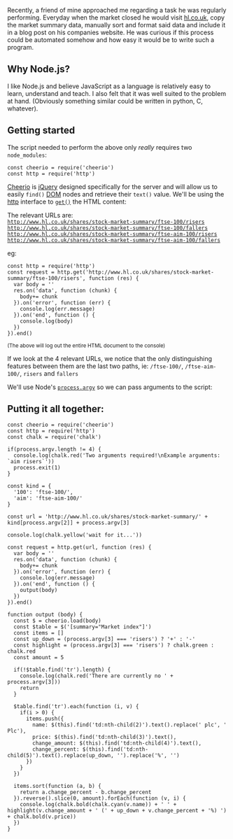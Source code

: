 Recently, a friend of mine approached me regarding a task he was regularly performing. Everyday when the market closed he would visit <a href='http://www.hl.co.uk/shares/stock-market-summary/ftse-100'>hl.co.uk</a>, copy the market summary data, manually sort and format said data and include it in a blog post on his companies website. He was curious if this process could be automated somehow and how easy it would be to write such a program.

## Why Node.js?

I like Node.js and believe JavaScript as a language is relatively easy to learn, understand and teach. I also felt that it was well suited to the problem at hand. (Obviously something similar could be written in python, C, whatever).

## Getting started

The script needed to perform the above only _really_ requires two `node_modules`:

    const cheerio = require('cheerio')
    const http = require('http')

<a href='https://github.com/cheeriojs/cheerio'>Cheerio</a> is <a href='http://jquery.com/'>jQuery</a> designed specifically for the server and will allow us to easily `find()` <a href='https://developer.mozilla.org/en-US/docs/Web/API/Document_Object_Model'>DOM</a> nodes and retrieve their `text()` value. We'll be using the <a href='https://nodejs.org/api/http.html#apicontent'>http</a> interface to <a href='https://nodejs.org/api/http.html#http_http_get_options_callback'>`get()`</a> the HTML content:

The relevant URLs are:  
<a href='http://www.hl.co.uk/shares/stock-market-summary/ftse-100/risers'>`http://www.hl.co.uk/shares/stock-market-summary/ftse-100/risers`</a>  
<a href='http://www.hl.co.uk/shares/stock-market-summary/ftse-100/fallers'>`http://www.hl.co.uk/shares/stock-market-summary/ftse-100/fallers`</a>  
<a href='http://www.hl.co.uk/shares/stock-market-summary/ftse-aim-100/risers'>`http://www.hl.co.uk/shares/stock-market-summary/ftse-aim-100/risers`</a>  
<a href='http://www.hl.co.uk/shares/stock-market-summary/ftse-aim-100/fallers'>`http://www.hl.co.uk/shares/stock-market-summary/ftse-aim-100/fallers`</a>

eg:

    const http = require('http')
    const request = http.get('http://www.hl.co.uk/shares/stock-market-summary/ftse-100/risers', function (res) {
      var body = ''
      res.on('data', function (chunk) {
        body+= chunk
      }).on('error', function (err) {
        console.log(err.message)
      }).on('end', function () {
        console.log(body)
      })
    }).end()

<small>(The above will log out the entire HTML document to the console)</small>

If we look at the 4 relevant URLs, we notice that the only distinguishing features between them are the last two paths, ie: `/ftse-100/`, `/ftse-aim-100/`, `risers` and `fallers`

We'll use Node's <a href='https://nodejs.org/api/process.html#process_process_argv'>`process.argv`</a> so we can pass arguments to the script:

## Putting it all together:

    const cheerio = require('cheerio')
    const http = require('http')
    const chalk = require('chalk')

    if(process.argv.length != 4) {
      console.log(chalk.red('Two arguments required!\nExample arguments: `aim risers`'))
      process.exit(1)
    }

    const kind = {
      '100': 'ftse-100/',
      'aim': 'ftse-aim-100/'
    }

    const url = 'http://www.hl.co.uk/shares/stock-market-summary/' + kind[process.argv[2]] + process.argv[3]

    console.log(chalk.yellow('wait for it...'))

    const request = http.get(url, function (res) {
      var body = ''
      res.on('data', function (chunk) {
        body+= chunk
      }).on('error', function (err) {
        console.log(err.message)
      }).on('end', function () {
        output(body)
      })
    }).end()

    function output (body) {
      const $ = cheerio.load(body)
      const $table = $('[summary="Market index"]')
      const items = []
      const up_down = (process.argv[3] === 'risers') ? '+' : '-'
      const highlight = (process.argv[3] === 'risers') ? chalk.green : chalk.red
      const amount = 5

      if(!$table.find('tr').length) {
        console.log(chalk.red('There are currently no ' + process.argv[3]))
        return
      }

      $table.find('tr').each(function (i, v) {
        if(i > 0) {
          items.push({
            name: $(this).find('td:nth-child(2)').text().replace(' plc', ' Plc'),
            price: $(this).find('td:nth-child(3)').text(),
            change_amount: $(this).find('td:nth-child(4)').text(),
            change_percent: $(this).find('td:nth-child(5)').text().replace(up_down, '').replace('%', '')
          })
        }
      })

      items.sort(function (a, b) {
        return a.change_percent - b.change_percent
      }).reverse().slice(0, amount).forEach(function (v, i) {
        console.log(chalk.bold(chalk.cyan(v.name)) + ' ' + highlight(v.change_amount + ' (' + up_down + v.change_percent + '%) ') + chalk.bold(v.price))
      })
    }
